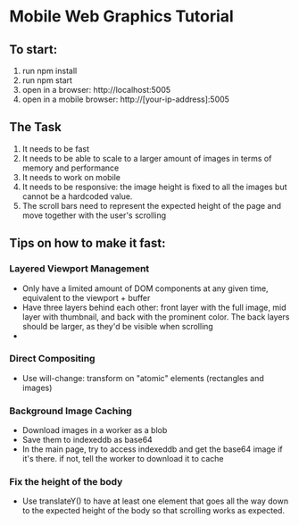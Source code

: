 # Mobile Web Graphics Tutorial

## To start:
1. run npm install
1. run npm start
1. open in a browser: http://localhost:5005
1. open in a mobile browser: http://[your-ip-address]:5005

## The Task
1. It needs to be fast
2. It needs to be able to scale to a larger amount of images in terms of memory and performance
3. It needs to work on mobile
4. It needs to be responsive: the image height is fixed to all the images but cannot be a hardcoded value.
5. The scroll bars need to represent the expected height of the page and move together with the user's scrolling

## Tips on how to make it fast:
### Layered Viewport Management
* Only have a limited amount of DOM components at any given time, equivalent to the viewport + buffer
* Have three layers behind each other: front layer with the full image, mid layer with thumbnail, and back with the prominent color. The back layers should be larger, as they'd be visible when scrolling
* 
### Direct Compositing
* Use will-change: transform on "atomic" elements (rectangles and images)

### Background Image Caching
* Download images in a worker as a blob
* Save them to indexeddb as base64
* In the main page, try to access indexeddb and get the base64 image if it's there. if not, tell the worker to download it to cache

### Fix the height of the body
* Use translateY() to have at least one element that goes all the way down to the expected height of the body so that scrolling works as expected.


